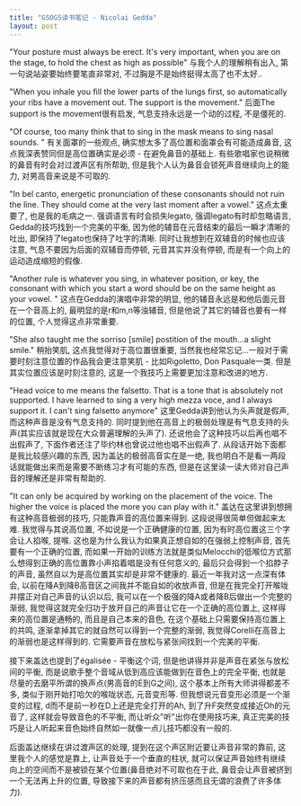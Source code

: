 ```yaml
---
title: "GSOGS读书笔记 - Nicolai Gedda"
layout: post
---
```


"Your posture must always be erect. It's very important, when you are on the stage, to hold the chest as high as possible"
与我个人的理解稍有出入, 第一句说站姿要始终要笔直非常对, 不过胸是不是始终挺得太高了也不太好..

"When you inhale you fill the lower parts of the lungs first, so automatically your ribs have a movement out. The support is the movement."
后面The support is the movement很有启发, 气息支持永远是一个动的过程, 不是僵死的.

"Of course, too many think that to sing in the mask means to sing nasal sounds. "
有关面罩的一些观点, 确实想太多了高位置和面罩会有可能造成鼻音, 这点我深表赞同但是高位置确实是必须 - 在避免鼻音的基础上. 有些歌唱家也说稍微的鼻音有时会对过渡声区有所帮助, 但是我个人认为鼻音会锁死声音继续向上的能力, 对男高音来说是不可取的. 

"In bel canto, energetic pronunciation of these consonants should not ruin the line. They should come at the very last moment after a vowel."
这点太重要了, 也是我的毛病之一. 强调语言有时会损失legato, 强调legato有时却忽略语言, Gedda的技巧找到一个完美的平衡, 因为他的辅音在元音结束的最后一瞬才清晰的吐出, 即保持了legato也保持了吐字的清晰. 同时让我想到在双辅音的时候也应该注意, 气息不要因为后面的双辅音而停顿, 元音其实并没有停顿, 而是有一个向上的运动造成缩短的假像.

"Another rule is whatever you sing, in whatever position, or key, the consonant with which you start a word should be on the same height as your vowel. "
这点在Gedda的演唱中非常的明显, 他的辅音永远是和他后面元音在一个音高上的, 最明显的是r和m,n等浊辅音, 但是他说了其它的辅音也要有一样的位置, 个人觉得这点非常重要.

"She also taught me the sorriso [smile] postition of the mouth...a slight smile."
稍抬笑肌, 这点我觉得对于高位置很重要, 当然我也经常忘记...一般对于需要时刻注意位置的作品我会更注意笑肌 - 比如Rigoletto, Don Pasquale一类. 但是其实位置应该是时刻注意的, 这是一个我技巧上需要更加注意和改进的地方.

"Head voice to me means the falsetto. That is a tone that is absolutely not supported. I have learned to sing a very high mezza voce, and I always support it. I can't sing falsetto anymore"
这里Gedda讲到他认为头声就是假声, 而这种声音是没有气息支持的. 同时提到他在高音上的极弱处理是有气息支持的头声(其实应该就是现在大众普遍理解的头声了). 还说他会了这种技巧以后再也唱不出假声了, 下面作者还注了毕约林也曾说过他也唱不出假声了. 从段话开始下面都是我比较感兴趣的东西, 因为盖达的极弱高音实在是一绝, 我也明白不是看一两段话就能做出来而是需要不断练习才有可能的东西, 但是在这里读一读大师对自己声音的理解还是非常有帮助的.

"It can only be acquired by working on the placement of the voice. The higher the voice is placed the more you can play with it."
盖达在这里讲到想拥有这种高音极弱的技巧, 只能靠声音的高位置来得到. 这段说得很简单但做起来太难. 我觉得与其说高位置, 不如说是一个正确健康的位置, 因为有时高位置这三个字会让人掐喉, 提喉. 这也是为什么我认为如果真正想自如的在强弱上控制声音, 首先要有一个正确的位置, 而如果一开始的训练方法就是类似Melocchi的低喉位方式那么想得到正确的高位置靠小声掐着唱是没有任何意义的, 最后只会得到一个掐脖子的声音, 虽然自以为是高位置其实却是非常不健康的. 最近一年我对这一点深有体会, 以前在降A到降B高音区之间我并不能自如的收放声音, 但是在我完全打开喉咙并摆正对自己声音的认识以后, 我可以在一个极强的降A或者降B后做出一个完整的渐弱, 我觉得这就完全归功于放开自己的声音让它在一个正确的高位置上, 这样得来的高位置是通畅的, 而且是自己本来的音色, 在这个基础上只需要保持高位置上的共鸣, 逐渐拿掉其它的就自然可以得到一个完整的渐弱, 我觉得Corelli在高音上的渐弱也是这样得到的. 它需要声音在放松与紧张间找到一个完美的平衡.

接下来盖达也提到了égalisée - 平衡这个词, 但是他讲得并非是声音在紧张与放松间的平衡, 而是说歌手整个音域从低到高应该能做到在音色上的完全平衡, 也就是尽量的去磨平所谓的换声点(男高音的E到G之间), 这个基本上所有大师讲得都差不多, 类似于刚开始打哈欠的喉咙状态, 元音变形等. 但我想说元音变形必须是一个渐变的过程, d而不是前一秒在D上还是完全打开的Ah, 到了升F突然变成接近Oh的元音了, 这样就会导致音色的不平衡, 而让听众"听"出你在使用技巧来, 真正完美的技巧是让人听起来音色始终自然如一就像一点儿技巧都没有一般的. 

后面盖达继续在讲过渡声区的处理, 提到在这个声区附近要让声音非常的靠前, 这里我个人的感觉是靠上, 让声音处于一个垂直的柱状, 就可以保证声音始终有继续向上的空间而不是被锁在某个位置(鼻音绝对不可取也在于此, 鼻音会让声音被挤到一个无法再上升的位置, 导致接下来的声音都有挤压感而且无谓的浪费了许多体力). 

